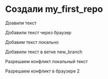 # Создали my_first_repo 

Доавили текст

Добавили текст через браузер

Добавим текст локально

Добавили текст в ветке new_branch

Разрешаем конфликт локальный текст

Разрешаем конфликт в браузере 2
